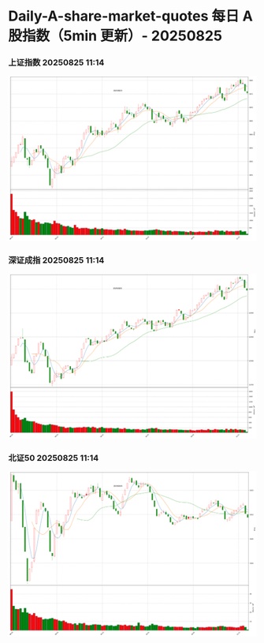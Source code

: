 
# Daily-A-share-market-quotes 每日 A 股指数（5min 更新）- 20250825

### 上证指数 20250825 11:14
![](./fig/2025/8/20250825-sh000001.png)

### 深证成指 20250825 11:14
![](./fig/2025/8/20250825-sz399001.png)

### 北证50 20250825 11:14
![](./fig/2025/8/20250825-bj899050.png)
